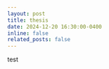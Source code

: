 ```yaml
---
layout: post
title: thesis
date: 2024-12-20 16:30:00-0400
inline: false
related_posts: false
---
```



test